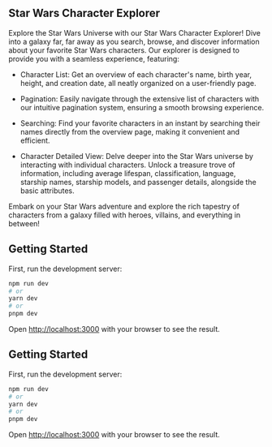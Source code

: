 ## Star Wars Character Explorer

Explore the Star Wars Universe with our Star Wars Character Explorer! Dive into a galaxy far, far away as you search, browse, and discover information about your favorite Star Wars characters. Our explorer is designed to provide you with a seamless experience, featuring:

- Character List: Get an overview of each character's name, birth year, height, and creation date, all neatly organized on a user-friendly page.

- Pagination: Easily navigate through the extensive list of characters with our intuitive pagination system, ensuring a smooth browsing experience.

- Searching: Find your favorite characters in an instant by searching their names directly from the overview page, making it convenient and efficient.

- Character Detailed View: Delve deeper into the Star Wars universe by interacting with individual characters. Unlock a treasure trove of information, including average lifespan, classification, language, starship names, starship models, and passenger details, alongside the basic attributes.

Embark on your Star Wars adventure and explore the rich tapestry of characters from a galaxy filled with heroes, villains, and everything in between!

## Getting Started

First, run the development server:

```bash
npm run dev
# or
yarn dev
# or
pnpm dev
```

Open [http://localhost:3000](http://localhost:3000) with your browser to see the result.

## Getting Started

First, run the development server:

```bash
npm run dev
# or
yarn dev
# or
pnpm dev
```

Open [http://localhost:3000](http://localhost:3000) with your browser to see the result.

